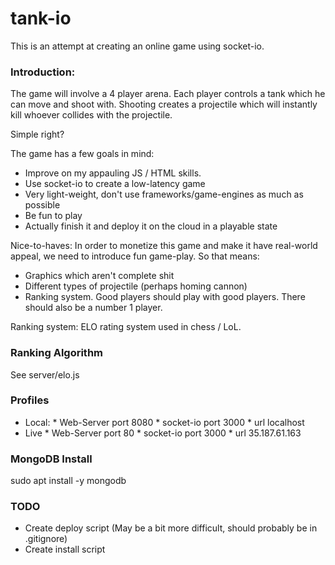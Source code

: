 # tank-io

This is an attempt at creating an online game using socket-io.

### Introduction:

The game will involve a 4 player arena. Each player controls a tank which he can move and shoot with. Shooting creates a projectile which will instantly kill whoever collides with the projectile.

Simple right?

The game has a few goals in mind:

* Improve on my appauling JS / HTML skills.     
* Use socket-io to create a low-latency game
* Very light-weight, don't use frameworks/game-engines as much as possible
* Be fun to play
* Actually finish it and deploy it on the cloud in a playable state

Nice-to-haves:
In order to monetize this game and make it have real-world appeal, we need to introduce fun game-play. So that means:
* Graphics which aren't complete shit
* Different types of projectile (perhaps homing cannon)
* Ranking system. Good players should play with good players. There should also be a number 1 player.

Ranking system:
ELO rating system used in chess / LoL.

### Ranking Algorithm

See server/elo.js

### Profiles

* Local:
        * Web-Server port 8080
        * socket-io port 3000
        * url localhost
* Live
        * Web-Server port 80
        * socket-io port 3000
        * url 35.187.61.163

### MongoDB Install

sudo apt install -y mongodb

### TODO

* Create deploy script (May be a bit more difficult, should probably be in .gitignore)
* Create install script


